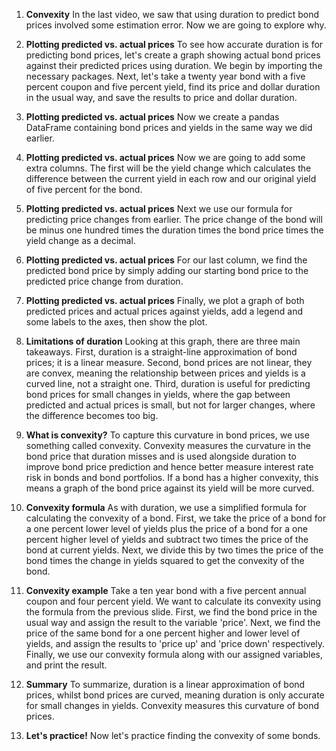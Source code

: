 1. **Convexity**
In the last video, we saw that using duration to predict bond prices involved some estimation error. Now we are going to explore why.

2. **Plotting predicted vs. actual prices**
To see how accurate duration is for predicting bond prices, let's create a graph showing actual bond prices against their predicted prices using duration. We begin by importing the necessary packages. Next, let's take a twenty year bond with a five percent coupon and five percent yield, find its price and dollar duration in the usual way, and save the results to price and dollar duration.

3. **Plotting predicted vs. actual prices**
Now we create a pandas DataFrame containing bond prices and yields in the same way we did earlier.

4. **Plotting predicted vs. actual prices**
Now we are going to add some extra columns. The first will be the yield change which calculates the difference between the current yield in each row and our original yield of five percent for the bond.

5. **Plotting predicted vs. actual prices**
Next we use our formula for predicting price changes from earlier. The price change of the bond will be minus one hundred times the duration times the bond price times the yield change as a decimal.

6. **Plotting predicted vs. actual prices**
For our last column, we find the predicted bond price by simply adding our starting bond price to the predicted price change from duration.

7. **Plotting predicted vs. actual prices**
Finally, we plot a graph of both predicted prices and actual prices against yields, add a legend and some labels to the axes, then show the plot.

8. **Limitations of duration**
Looking at this graph, there are three main takeaways. First, duration is a straight-line approximation of bond prices; it is a linear measure. Second, bond prices are not linear, they are convex, meaning the relationship between prices and yields is a curved line, not a straight one. Third, duration is useful for predicting bond prices for small changes in yields, where the gap between predicted and actual prices is small, but not for larger changes, where the difference becomes too big.

9. **What is convexity?**
To capture this curvature in bond prices, we use something called convexity. Convexity measures the curvature in the bond price that duration misses and is used alongside duration to improve bond price prediction and hence better measure interest rate risk in bonds and bond portfolios. If a bond has a higher convexity, this means a graph of the bond price against its yield will be more curved.

10. **Convexity formula**
As with duration, we use a simplified formula for calculating the convexity of a bond. First, we take the price of a bond for a one percent lower level of yields plus the price of a bond for a one percent higher level of yields and subtract two times the price of the bond at current yields. Next, we divide this by two times the price of the bond times the change in yields squared to get the convexity of the bond.

11. **Convexity example**
Take a ten year bond with a five percent annual coupon and four percent yield. We want to calculate its convexity using the formula from the previous slide. First, we find the bond price in the usual way and assign the result to the variable 'price'. Next, we find the price of the same bond for a one percent higher and lower level of yields, and assign the results to 'price up' and 'price down' respectively. Finally, we use our convexity formula along with our assigned variables, and print the result.

12. **Summary**
To summarize, duration is a linear approximation of bond prices, whilst bond prices are curved, meaning duration is only accurate for small changes in yields. Convexity measures this curvature of bond prices.

13. **Let's practice!**
Now let's practice finding the convexity of some bonds.